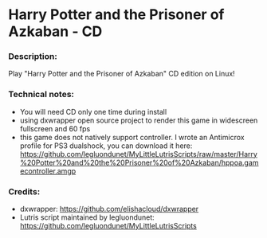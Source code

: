 # Harry Potter and the Prisoner of Azkaban - CD
### Description:
Play "Harry Potter and the Prisoner of Azkaban" CD edition on Linux!
### Technical notes:
- You will need CD only one time during install
- using dxwrapper open source project to render this game in widescreen fullscreen and 60 fps
- this game does not natively support controller. I wrote an Antimicrox profile for PS3 dualshock, you can download it here: https://github.com/legluondunet/MyLittleLutrisScripts/raw/master/Harry%20Potter%20and%20the%20Prisoner%20of%20Azkaban/hppoa.gamecontroller.amgp
### Credits:
- dxwrapper: https://github.com/elishacloud/dxwrapper
- Lutris script maintained by legluondunet: https://github.com/legluondunet/MyLittleLutrisScripts
